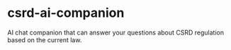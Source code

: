 # csrd-ai-companion
AI chat companion that can answer your questions about CSRD regulation based on the current law.
